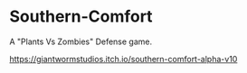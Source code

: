 # Southern-Comfort
A "Plants Vs Zombies"  Defense game.


https://giantwormstudios.itch.io/southern-comfort-alpha-v10
